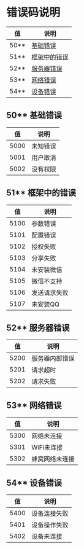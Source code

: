 # 错误码说明

值 | 说明
--- | ---
50** | [基础错误](#50)
51** | [框架中的错误](#51)
52** | [服务器错误](#52)
53** | [网络错误](#53)
54** | [设备错误](#54)

## <span id="50">50** 基础错误<span />

值 | 说明
--- | ---
5000 | 未知错误
5001 | 用户取消
5002 | 没有权限

## 51** 框架中的错误<span id="51"><span />

值 | 说明
--- | ---
5100 | 参数错误
5101 | 配置错误
5102 | 授权失败
5103 | 分享失败
5104 | 未安装微信
5105 | 微信不支持
5106 | 发送请求失败
5107 | 未安装QQ

## <span id="52">52** 服务器错误<span />

值 | 说明
--- | ---
5200 | 服务器内部错误
5201 | 请求超时
5202 | 请求失败

## <span id="53">53** 网络错误<span />

值 | 说明
--- | ---
5300 | 网络未连接
5301 | WiFi未连接
5302 | 蜂窝网络未连接

## <span id="54">54** 设备错误<span />

值 | 说明
--- | ---
5400 | 设备连接失败
5401 | 设备操作失败
5402 | 设备未连接